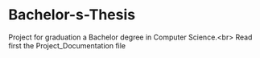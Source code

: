 # Bachelor-s-Thesis
Project for graduation a Bachelor degree in Computer Science.<br\>
Read first the Project_Documentation file
